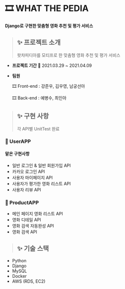 # 🎞 WHAT THE PEDIA

**Django로 구현한 맞춤형 영화 추천 및 평가 서비스**

> ## ✨ 프로젝트 소개
>
> 왓챠피디아를 모티프로 한 맞춤형 영화 추천 및 평가 서비스

- **프로젝트 기간**
  📆 2021.03.29 ~ 2021.04.09

- **팀원**
  
  🎞 Front-end : 강준우, 김우영, 남궁선아
  
  🎞 Back-end : 예병수, 최인아

> ## ✨ 구현 사항
> 각 API별 UnitTest 완료

### 💎 UserAPP
#### 맡은 구현사항
- 일반 로그인 & 일반 회원가입 API
- 카카오 로그인 API
- 사용자 마이페이지 API
- 사용자가 평가한 영화 리스트 API
- 사용자 리뷰 API

### 💎 ProductAPP

- 메인 페이지 영화 리스트 API
- 영화 디테일 API
- 영화 검색 자동완성 API
- 영화 검색 API

> ## ✨ 기술 스택

- Python
- Django
- MySQL
- Docker
- AWS (RDS, EC2)
